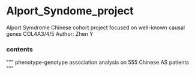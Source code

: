 # Alport_Syndome_project
Alport Symdrome Chinese cohort project focused on well-known causal genes COL4A3/4/5
Author: Zhen Y

### contents
""" phenotype-genotype association analysis on 555 Chinese AS patients """


